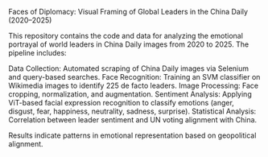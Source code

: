 Faces of Diplomacy: Visual Framing of Global Leaders in the China Daily (2020–2025)

This repository contains the code and data for analyzing the emotional portrayal of world leaders in China Daily images from 2020 to 2025. The pipeline includes:

Data Collection: Automated scraping of China Daily images via Selenium and query-based searches.
Face Recognition: Training an SVM classifier on Wikimedia images to identify 225 de facto leaders.
Image Processing: Face cropping, normalization, and augmentation.
Sentiment Analysis: Applying ViT-based facial expression recognition to classify emotions (anger, disgust, fear, happiness, neutrality, sadness, surprise).
Statistical Analysis: Correlation between leader sentiment and UN voting alignment with China.

Results indicate patterns in emotional representation based on geopolitical alignment.
